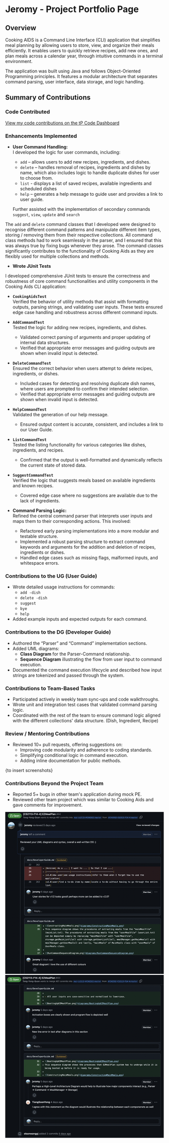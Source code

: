 # Jeromy - Project Portfolio Page

## Overview

Cooking AIDS is a Command Line Interface (CLI) application that simplifies meal planning by allowing users to store, view, and organize their meals efficiently. It enables users to quickly retrieve recipes, add new ones, and plan meals across a calendar year, through intuitive commands in a terminal environment.

The application was built using Java and follows Object-Oriented Programming principles. It features a modular architecture that separates command parsing, user interface, data storage, and logic handling.

## **Summary of Contributions**

### **Code Contributed**
[View my code contributions on the tP Code Dashboard](<https://nus-cs2113-ay2425s2.github.io/tp-dashboard/?search=jxromy&sort=groupTitle&sortWithin=title&timeframe=commit&mergegroup=&groupSelect=groupByRepos&breakdown=true&checkedFileTypes=docs~functional-code~test-code~other&since=2025-02-21&tabOpen=true&tabType=authorship&tabAuthor=jxromy&tabRepo=AY2425S2-CS2113-T11b-1%2Ftp%5Bmaster%5D&authorshipIsMergeGroup=false&authorshipFileTypes=docs~functional-code~test-code~other&authorshipIsBinaryFileTypeChecked=false&authorshipIsIgnoredFilesChecked=false>)

### **Enhancements Implemented**

- **User Command Handling:**  
  I developed the logic for user commands, including:
    - `add` – allows users to add new recipes, ingredients, and dishes.
    - `delete` – handles removal of recipes, ingredients and dishes by name, which also includes logic to handle duplicate dishes for user to choose from.
    - `list` - displays a list of saved recipes, available ingredients and scheduled dishes
    - `help` – generates a help message to guide user and provides a link to user guide.

  Further assisted with the implementation of secondary commands `suggest`, `view`, `update` and `search`

The `add` and `delete` command classes that I developed were designed to recognise different command patterns and manipulate different item types, storing / removing them from their respective collections. All command class methods had to work seamlessly in the parser, and I ensured that this was always true by fixing bugs whenever they arose. The command classes significantly contributes to the functionality of Cooking Aids as they are flexibly used for multiple collections and methods.

- **Wrote JUnit Tests**

I developed comprehensive JUnit tests to ensure the correctness and robustness of core command functionalities and utility components in the Cooking Aids CLI application:

- **`CookingAidsTest`**  
  Verified the behavior of utility methods that assist with formatting outputs, parsing strings, and validating user inputs. These tests ensured edge case handling and robustness across different command inputs.

- **`AddCommandTest`**  
  Tested the logic for adding new recipes, ingredients, and dishes.
  - Validated correct parsing of arguments and proper updating of internal data structures.
  - Verified that appropriate error messages and guiding outputs are shown when invalid input is detected.

- **`DeleteCommandTest`**  
  Ensured the correct behavior when users attempt to delete recipes, ingredients, or dishes.
  - Included cases for detecting and resolving duplicate dish names, where users are prompted to confirm their intended selection.
  - Verified that appropriate error messages and guiding outputs are shown when invalid input is detected.

- **`HelpCommandTest`**  
  Validated the generation of our help message.
  - Ensured output content is accurate, consistent, and includes a link to our User Guide.

- **`ListCommandTest`**  
  Tested the listing functionality for various categories like dishes, ingredients, and recipes.
  - Confirmed that the output is well-formatted and dynamically reflects the current state of stored data.

- **`SuggestCommandTest`**  
  Verified the logic that suggests meals based on available ingredients and known recipes.
  - Covered edge case where no suggestions are available due to the lack of ingredients.


- **Command Parsing Logic:**  
  Refined the central command parser that interprets user inputs and maps them to their corresponding actions. This involved:
    - Refactored early parsing implementations into a more modular and testable structure.
    - Implemented a robust parsing structure to extract command keywords and arguments for the addition and deletion of recipes, ingredients or dishes.
    - Handled edge cases such as missing flags, malformed inputs, and whitespace errors.


### **Contributions to the UG (User Guide)**

- Wrote detailed usage instructions for commands:
    - `add -dish`
    - `delete -dish`
    - `suggest`
    - `bye`
    - `help`
- Added example inputs and expected outputs for each command.

### **Contributions to the DG (Developer Guide)**

- Authored the “Parser” and “Command” implementation sections.
- Added UML diagrams:
    - **Class Diagram** for the Parser-Command relationship.
    - **Sequence Diagram** illustrating the flow from user input to command execution.
- Documented the command execution lifecycle and described how input strings are tokenized and passed through the system.

### **Contributions to Team-Based Tasks**

- Participated actively in weekly team sync-ups and code walkthroughs.
- Wrote unit and integration test cases that validated command parsing logic.
- Coordinated with the rest of the team to ensure command logic aligned with the different collections' data structure. (Dish, Ingredient, Recipe)

### **Review / Mentoring Contributions**

- Reviewed 10+ pull requests, offering suggestions on:
    - Improving code modularity and adherence to coding standards.
    - Simplifying conditional logic in command execution.
    - Adding inline documentation for public methods.

{to insert screenshots}

### **Contributions Beyond the Project Team**

- Reported 5+ bugs in other team's application during mock PE.
- Reviewed other team project which was similar to Cooking Aids and gave comments for improvement.

![Contribution_1](images/jeromy_other_contributions_1.png)
![Contribution_1](images/jeromy_other_contributions_2.png)

